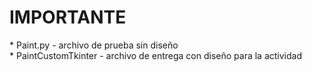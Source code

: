 <h1>IMPORTANTE</h1>
* Paint.py - archivo de prueba sin diseño <br>
* PaintCustomTkinter - archivo de entrega con diseño para la actividad
